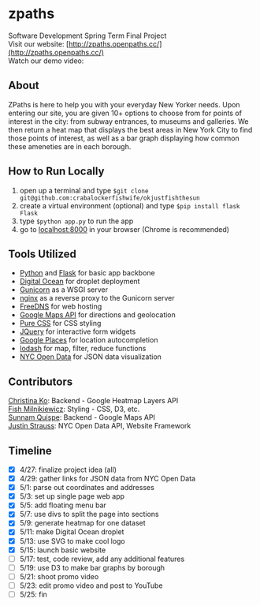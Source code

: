 zpaths
=========
Software Development Spring Term Final Project  
Visit our website:  [http://zpaths.openpaths.cc/](http://zpaths.openpaths.cc/)  
Watch our demo video:  

## About

ZPaths is here to help you with your everyday New Yorker needs. Upon entering our site, you are given 10+ options to choose from for points of interest in the city: from subway entrances, to museums and galleries. We then return a heat map that displays the best areas in New York City to find those points of interest, as well as a bar graph displaying how common these ameneties are in each borough.  

## How to Run Locally

1. open up a terminal and type `$git clone git@github.com:crabalockerfishwife/okjustfishthesun`
2. create a virtual environment (optional) and type `$pip install flask Flask`
3. type `$python app.py` to run the app
4. go to [localhost:8000](localhost:5000) in your browser (Chrome is recommended)

## Tools Utilized

- [Python](https://www.python.org/) and [Flask](http://flask.pocoo.org/) for basic app backbone  
- [Digital Ocean](https://www.digitalocean.com/) for droplet deployment  
- [Gunicorn](http://gunicorn.org/) as a WSGI server  
- [nginx](http://nginx.org/) as a reverse proxy to the Gunicorn server  
- [FreeDNS](http://freedns.afraid.org/) for web hosting  
- [Google Maps API](https://developers.google.com/maps/) for directions and geolocation  
- [Pure CSS](http://purecss.io/) for CSS styling  
- [JQuery](http://jquery.com/) for interactive form widgets  
- [Google Places](https://developers.google.com/maps/documentation/javascript/examples/places-autocomplete) for location autocompletion  
- [lodash](https://lodash.com/) for map, filter, reduce functions  
- [NYC Open Data](https://nycopendata.socrata.com/) for JSON data visualization  

## Contributors
[Christina Ko](https://github.com/ChristinaKo): Backend - Google Heatmap Layers API  
[Fish Milnikiewicz](https://github.com/crabalockerfishwife): Styling - CSS, D3, etc.  
[Sunnam Quispe](https://github.com/konceq): Backend - Google Maps API  
[Justin Strauss](https://github.com/justinstrauss): NYC Open Data API, Website Framework

## Timeline
- [X] 4/27: finalize project idea (all)
- [X] 4/29: gather links for JSON data from NYC Open Data
- [X] 5/1: parse out coordinates and addresses
- [X] 5/3: set up single page web app
- [X] 5/5: add floating menu bar
- [X] 5/7: use divs to split the page into sections
- [X] 5/9: generate heatmap for one dataset
- [X] 5/11: make Digital Ocean droplet
- [X] 5/13: use SVG to make cool logo
- [X] 5/15: launch basic website
- [ ] 5/17: test, code review, add any additional features
- [ ] 5/19: use D3 to make bar graphs by borough
- [ ] 5/21: shoot promo video
- [ ] 5/23: edit promo video and post to YouTube
- [ ] 5/25: fin
